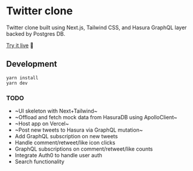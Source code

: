 # Twitter clone

Twitter clone built using Next.js, Tailwind CSS, and Hasura GraphQL layer backed by Postgres DB.

[Try it live](tweet-bice.vercel.app) 🎉

## Development

```
yarn install
yarn dev
```

### TODO

- ~UI skeleton with Next+Tailwind~
- ~Offload and fetch mock data from HasuraDB using ApolloClient~
- ~Host app on Vercel~
- ~Post new tweets to Hasura via GraphQL mutation~
- Add GraphQL subscription on new tweets
- Handle comment/retweet/like icon clicks
- GraphQL subscriptions on comment/retweet/like counts
- Integrate Auth0 to handle user auth
- Search functionality
